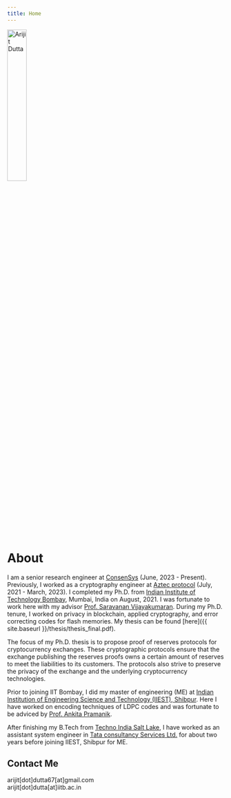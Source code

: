 ```yaml
---
title: Home
---
```


<div> 
    <img src="{{ '/images/profile_pic.jpg' | absolute_url }}" alt="Arijit Dutta" style="width:30%;" >
</div>

# About 
I am a senior research engineer at [ConsenSys](https://consensys.net/) (June, 2023 - Present). Previously, I worked as a cryptography engineer at [Aztec protocol](https://aztec.network/) (July, 2021 - March, 2023). I completed my Ph.D. from [Indian Institute of Technology Bombay](http://www.iitb.ac.in/), Mumbai, India on August, 2021. I was fortunate to work here with my advisor [Prof. Saravanan Vijayakumaran](https://www.ee.iitb.ac.in/~sarva/). During my Ph.D. tenure, I worked on privacy in blockchain, applied cryptography, and error correcting codes for flash memories. My thesis can be found [here]({{ site.baseurl }}/thesis/thesis_final.pdf).

The focus of my Ph.D. thesis is to propose proof of reserves protocols for cryptocurrency exchanges. These cryptographic protocols ensure that the exchange publishing the reserves proofs owns a certain amount of reserves to meet the liabilities to its customers. The protocols also strive to preserve the privacy of the exchange and the underlying cryptocurrency technologies.  

Prior to joining IIT Bombay, I did my master of engineering (ME) at [Indian Institution of Engineering Science and Technology (IIEST), Shibpur](https://www.iiests.ac.in/). Here I have worked on encoding techniques of LDPC codes and was fortunate to be adviced by [Prof. Ankita Pramanik](https://www.iiests.ac.in/IIEST/Faculty/telecom-ankita).

After finishing my B.Tech from [Techno India Salt Lake](https://www.ticollege.ac.in/), I have worked as an assistant system engineer in [Tata consultancy Services Ltd.](https://www.tcs.com/) for about two years before joining IIEST, Shibpur for ME.

## Contact Me
arijit[dot]dutta67[at]gmail.com  
arijit[dot]dutta[at]iitb.ac.in


